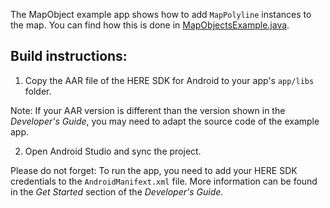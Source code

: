 The MapObject example app shows how to add `MapPolyline` instances to the map. You can find how this is done in [MapObjectsExample.java](app/src/main/java/com/here/mapobjects/MapObjectsExample.java).

Build instructions:
-------------------

1) Copy the AAR file of the HERE SDK for Android to your app's `app/libs` folder.

Note: If your AAR version is different than the version shown in the _Developer's Guide_, you may need to adapt the source code of the example app.

2) Open Android Studio and sync the project.

Please do not forget: To run the app, you need to add your HERE SDK credentials to the `AndroidManifext.xml` file. More information can be found in the _Get Started_ section of the _Developer's Guide_.
